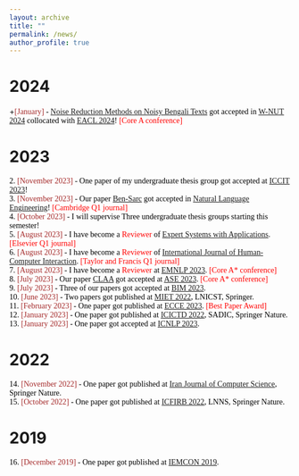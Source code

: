 ```yaml
---
layout: archive
title: ""
permalink: /news/
author_profile: true
---
```


# 2024

+<span style="font-family:Monaco; color:black;"><span style="color:brown">[January]</span> - [Noise Reduction Methods on Noisy Bengali Texts](https://arxiv.org/pdf/2401.14360.pdf) got accepted in [W-NUT 2024](https://noisy-text.github.io/2024/) collocated with [EACL 2024](https://2024.eacl.org/)! <span style="color:red;">[Core A conference]</span></span><br/>


# 2023

<span style="font-family:Monaco; color:black;">2. <span style="color:brown">[November 2023]</span> - One paper of my undergraduate thesis group got accepted at [ICCIT 2023](https://iccit.org.bd/2023/)!<br/>
<span style="font-family:Monaco; color:black;">3. <span style="color:brown">[November 2023]</span> -  Our paper [Ben-Sarc](https://www.researchgate.net/publication/357888683_Ben-Sarc_A_Corpus_for_Sarcasm_Detection_from_Bengali_Social_Media_Comments_and_Its_Baseline_Evaluation) got accepted in [Natural Language Engineering](https://www.cambridge.org/core/journals/natural-language-engineering)! <span style="color:red;">[Cambridge Q1 journal]</span></span><br/>
<span style="font-family:Monaco; color:black;">4. <span style="color:brown">[October 2023]</span> -  I will supervise Three undergraduate thesis groups starting this semester!</span><br/>
<span style="font-family:Monaco; color:black;">5. <span style="color:brown">[August 2023]</span> - I have become a <span style="color:red;">Reviewer</span> of [Expert Systems with Applications](https://www.sciencedirect.com/journal/expert-systems-with-applications). <span style="color:red;">[Elsevier Q1 journal]</span></span><br/>
<span style="font-family:Monaco; color:black;">6. <span style="color:brown">[August 2023]</span> - I have become a <span style="color:red;">Reviewer</span> of [International Journal of Human-Computer Interaction](https://www.tandfonline.com/loi/hihc20). <span style="color:red;">[Taylor and Francis Q1 journal]</span> </span><br/>
<span style="font-family:Monaco; color:black;">7. <span style="color:brown">[August 2023]</span> - I have become a <span style="color:red;">Reviewer</span> at [EMNLP 2023](https://2023.emnlp.org/). <span style="color:red;">[Core A* conference]</span> </span><br/>
<span style="font-family:Monaco; color:black;">8. <span style="color:brown">[July 2023]</span> - Our paper [CLAA](https://ieeexplore.ieee.org/document/10298556/) got accepted at [ASE 2023](https://conf.researchr.org/track/ase-2023/ase-2023-papers). <span style="color:red;">[Core A* conference]</span> </span><br/>
<span style="font-family:Monaco; color:black;">9. <span style="color:brown">[July 2023]</span> - Three of our papers got accepted at [BIM 2023](https://confbim.com/). </span><br/>
<span style="font-family:Monaco; color:black;">10. <span style="color:brown">[June 2023]</span> -  Two papers got published at [MIET 2022](https://link.springer.com/book/10.1007/978-3-031-34622-4), LNICST, Springer. </span><br/>
<span style="font-family:Monaco; color:black;">11. <span style="color:brown">[February 2023]</span> -  One paper got published at [ECCE 2023](https://webs.cuet.ac.bd/ecce/). <span style="color:red;">[Best Paper Award]</span></span><br/>
<span style="font-family:Monaco; color:black;">12. <span style="color:brown">[January 2023]</span> -  One paper got published at [ICICTD 2022](https://link.springer.com/book/10.1007/978-981-19-7528-8), SADIC, Springer Nature. </span><br/>
<span style="font-family:Monaco; color:black;">13. <span style="color:brown">[January 2023]</span> -  One paper got accepted at [ICNLP 2023](http://www.icnlp.net/index.html). </span><br/>


# 2022

<span style="font-family:Monaco; color:black;">14. <span style="color:brown">[November 2022]</span> -  One paper got published at [Iran Journal of Computer Science](https://www.springer.com/journal/42044), Springer Nature. </span><br/>
<span style="font-family:Monaco; color:black;">15. <span style="color:brown">[October 2022]</span> -  One paper got published at [ICFIRB 2022](https://link.springer.com/book/10.1007/978-981-19-2445-3), LNNS, Springer Nature. </span><br/>

# 2019

<span style="font-family:Monaco; color:black;">16. <span style="color:brown">[December 2019]</span> -  One paper got published at [IEMCON 2019](https://ieee-iemcon.org/ieee-iemcon-2019-2/). </span><br/>